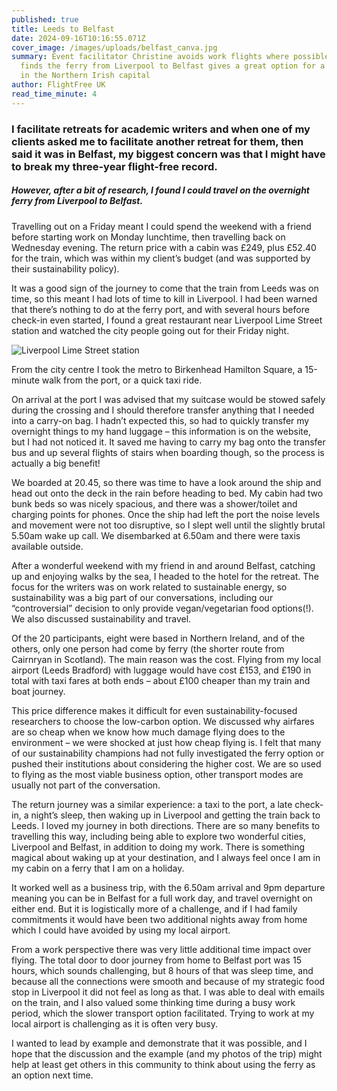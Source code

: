 ```yaml
---
published: true
title: Leeds to Belfast
date: 2024-09-16T10:16:55.071Z
cover_image: /images/uploads/belfast_canva.jpg
summary: Event facilitator Christine avoids work flights where possible, and
  finds the ferry from Liverpool to Belfast gives a great option for a workshop
  in the Northern Irish capital
author: FlightFree UK
read_time_minute: 4
---
```

### I facilitate retreats for academic writers and when one of my clients asked me to facilitate another retreat for them, then said it was in Belfast, my biggest concern was that I might have to break my three-year flight-free record.

##### However, after a bit of research, I found I could travel on the overnight ferry from Liverpool to Belfast. 

Travelling out on a Friday meant I could spend the weekend with a friend before starting work on Monday lunchtime, then travelling back on Wednesday evening. The return price with a cabin was £249, plus £52.40 for the train, which was within my client’s budget (and was supported by their sustainability policy).

It was a good sign of the journey to come that the train from Leeds was on time, so this meant I had lots of time to kill in Liverpool. I had been warned that there’s nothing to do at the ferry port, and with several hours before check-in even started, I found a great restaurant near Liverpool Lime Street station and watched the city people going out for their Friday night. 

![](/images/uploads/liverpool-lime-street-station_canva.jpg "Liverpool Lime Street station")

From the city centre I took the metro to Birkenhead Hamilton Square, a 15-minute walk from the port, or a quick taxi ride. 

On arrival at the port I was advised that my suitcase would be stowed safely during the crossing and I should therefore transfer anything that I needed into a carry-on bag. I hadn’t expected this, so had to quickly transfer my overnight things to my hand luggage – this information is on the website, but I had not noticed it. It saved me having to carry my bag onto the transfer bus and up several flights of stairs when boarding though, so the process is actually a big benefit!

We boarded at 20.45, so there was time to have a look around the ship and head out onto the deck in the rain before heading to bed. My cabin had two bunk beds so was nicely spacious, and there was a shower/toilet and charging points for phones. Once the ship had left the port the noise levels and movement were not too disruptive, so I slept well until the slightly brutal 5.50am wake up call. We disembarked at 6.50am and there were taxis available outside.

After a wonderful weekend with my friend in and around Belfast, catching up and enjoying walks by the sea, I headed to the hotel for the retreat. The focus for the writers was on work related to sustainable energy, so sustainability was a big part of our conversations, including our “controversial” decision to only provide vegan/vegetarian food options(!). We also discussed sustainability and travel. 

Of the 20 participants, eight were based in Northern Ireland, and of the others, only one person had come by ferry (the shorter route from Cairnryan in Scotland). The main reason was the cost. Flying from my local airport (Leeds Bradford) with luggage would have cost £153, and £190 in total with taxi fares at both ends – about £100 cheaper than my train and boat journey.

This price difference makes it difficult for even sustainability-focused researchers to choose the low-carbon option. We discussed why airfares are so cheap when we know how much damage flying does to the environment – we were shocked at just how cheap flying is. I felt that many of our sustainability champions had not fully investigated the ferry option or pushed their institutions about considering the higher cost. We are so used to flying as the most viable business option, other transport modes are usually not part of the conversation.

The return journey was a similar experience: a taxi to the port, a late check-in, a night’s sleep, then waking up in Liverpool and getting the train back to Leeds. I loved my journey in both directions. There are so many benefits to travelling this way, including being able to explore two wonderful cities, Liverpool and Belfast, in addition to doing my work. There is something magical about waking up at your destination, and I always feel once I am in my cabin on a ferry that I am on a holiday.

It worked well as a business trip, with the 6.50am arrival and 9pm departure meaning you can be in Belfast for a full work day, and travel overnight on either end. But it is logistically more of a challenge, and if I had family commitments it would have been two additional nights away from home which I could have avoided by using my local airport. 

From a work perspective there was very little additional time impact over flying. The total door to door journey from home to Belfast port was 15 hours, which sounds challenging, but 8 hours of that was sleep time, and because all the connections were smooth and because of my strategic food stop in Liverpool it did not feel as long as that. I was able to deal with emails on the train, and I also valued some thinking time during a busy work period, which the slower transport option facilitated. Trying to work at my local airport is challenging as it is often very busy.

I wanted to lead by example and demonstrate that it was possible, and I hope that the discussion and the example (and my photos of the trip) might help at least get others in this community to think about using the ferry as an option next time.